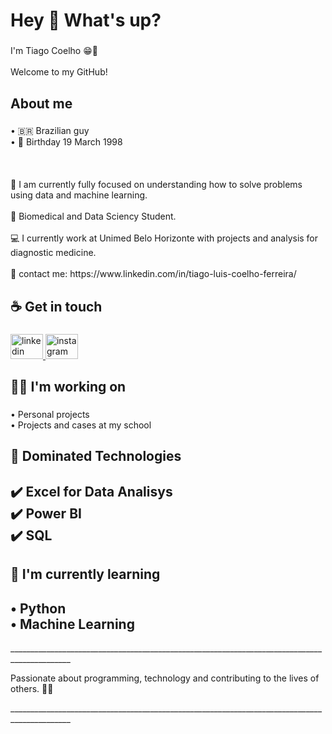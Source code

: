 <h1 align="left">Hey 👋 What's up?</h1>

###

<p align="left">I'm Tiago Coelho 😁👋<br><br>Welcome to my GitHub!</p>

###

<h2 align="left">About me</h2>

###

<p align="left">• 🇧🇷 Brazilian guy<br>• 👶 Birthday 19 March 1998<br><br><br><br>👊 I am currently fully focused on understanding how to solve problems using data and machine learning.<br><br>💼 Biomedical and Data Sciency Student.<br><br>💻 I currently work at Unimed Belo Horizonte with projects and analysis for diagnostic medicine.<br><br>🔗 contact me: https://www.linkedin.com/in/tiago-luis-coelho-ferreira/</p>

###

<h2 align="left">☕ Get in touch</h2>

###

<div align="left">
  <a href="https://www.linkedin.com/in/tiago-luis-coelho-ferreira/" target="_blank">
    <img src="https://raw.githubusercontent.com/maurodesouza/profile-readme-generator/master/src/assets/icons/social/linkedin/default.svg" width="52" height="40" alt="linkedin logo"  />
  </a>
  <a href="https://www.instagram.com/_coelhotiago/" target="_blank">
    <img src="https://raw.githubusercontent.com/maurodesouza/profile-readme-generator/master/src/assets/icons/social/instagram/default.svg" width="52" height="40" alt="instagram logo"  />
  </a>
</div>

###

<h2 align="left">👨‍💻 I'm working on</h2>

###

<p align="left">• Personal projects<br>• Projects and cases at my school</p>

###

<h2 align="left">📁 Dominated Technologies</h2>

###

<h2 align="left">✔️ Excel for Data Analisys<br>✔️ Power BI<br>✔️ SQL</h2>

###

<h2 align="left">📝 I'm currently learning</h2>

###

<h2 align="left">• Python<br>• Machine Learning</h2>

<p align="left">_____________________________________________________________________________________________</p>
<p align="left">Passionate about programming, technology and contributing to the lives of others. 👨‍💻</p>
<p align="left">_____________________________________________________________________________________________</p>

